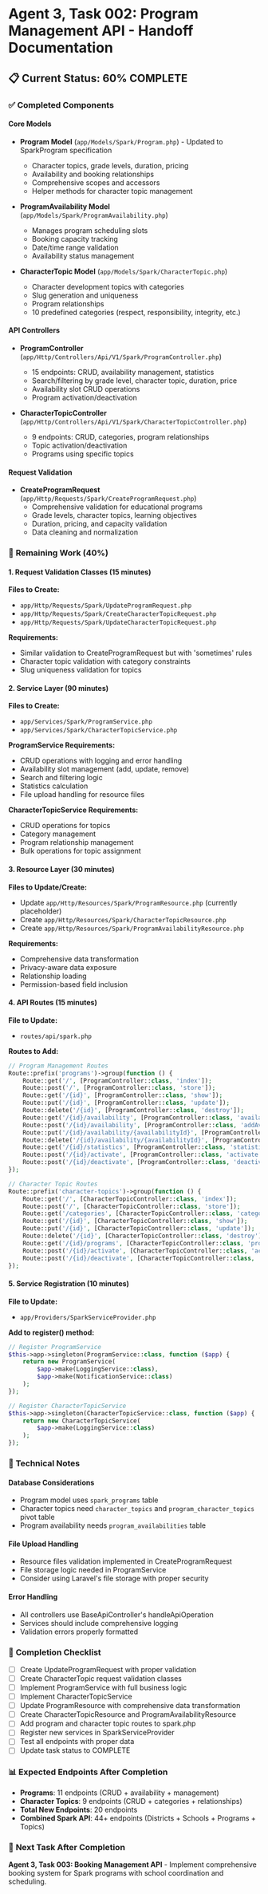# Agent 3, Task 002: Program Management API - Handoff Documentation

## 📋 **Current Status: 60% COMPLETE**

### ✅ **Completed Components**

#### **Core Models**
- **Program Model** (`app/Models/Spark/Program.php`) - Updated to SparkProgram specification
  - Character topics, grade levels, duration, pricing
  - Availability and booking relationships
  - Comprehensive scopes and accessors
  - Helper methods for character topic management

- **ProgramAvailability Model** (`app/Models/Spark/ProgramAvailability.php`)
  - Manages program scheduling slots
  - Booking capacity tracking
  - Date/time range validation
  - Availability status management

- **CharacterTopic Model** (`app/Models/Spark/CharacterTopic.php`)
  - Character development topics with categories
  - Slug generation and uniqueness
  - Program relationships
  - 10 predefined categories (respect, responsibility, integrity, etc.)

#### **API Controllers**
- **ProgramController** (`app/Http/Controllers/Api/V1/Spark/ProgramController.php`)
  - 15 endpoints: CRUD, availability management, statistics
  - Search/filtering by grade level, character topic, duration, price
  - Availability slot CRUD operations
  - Program activation/deactivation

- **CharacterTopicController** (`app/Http/Controllers/Api/V1/Spark/CharacterTopicController.php`)
  - 9 endpoints: CRUD, categories, program relationships
  - Topic activation/deactivation
  - Programs using specific topics

#### **Request Validation**
- **CreateProgramRequest** (`app/Http/Requests/Spark/CreateProgramRequest.php`)
  - Comprehensive validation for educational programs
  - Grade levels, character topics, learning objectives
  - Duration, pricing, and capacity validation
  - Data cleaning and normalization

### 🔄 **Remaining Work (40%)**

#### **1. Request Validation Classes (15 minutes)**
**Files to Create:**
- `app/Http/Requests/Spark/UpdateProgramRequest.php`
- `app/Http/Requests/Spark/CreateCharacterTopicRequest.php`
- `app/Http/Requests/Spark/UpdateCharacterTopicRequest.php`

**Requirements:**
- Similar validation to CreateProgramRequest but with 'sometimes' rules
- Character topic validation with category constraints
- Slug uniqueness validation for topics

#### **2. Service Layer (90 minutes)**
**Files to Create:**
- `app/Services/Spark/ProgramService.php`
- `app/Services/Spark/CharacterTopicService.php`

**ProgramService Requirements:**
- CRUD operations with logging and error handling
- Availability slot management (add, update, remove)
- Search and filtering logic
- Statistics calculation
- File upload handling for resource files

**CharacterTopicService Requirements:**
- CRUD operations for topics
- Category management
- Program relationship management
- Bulk operations for topic assignment

#### **3. Resource Layer (30 minutes)**
**Files to Update/Create:**
- Update `app/Http/Resources/Spark/ProgramResource.php` (currently placeholder)
- Create `app/Http/Resources/Spark/CharacterTopicResource.php`
- Create `app/Http/Resources/Spark/ProgramAvailabilityResource.php`

**Requirements:**
- Comprehensive data transformation
- Privacy-aware data exposure
- Relationship loading
- Permission-based field inclusion

#### **4. API Routes (15 minutes)**
**File to Update:**
- `routes/api/spark.php`

**Routes to Add:**
```php
// Program Management Routes
Route::prefix('programs')->group(function () {
    Route::get('/', [ProgramController::class, 'index']);
    Route::post('/', [ProgramController::class, 'store']);
    Route::get('/{id}', [ProgramController::class, 'show']);
    Route::put('/{id}', [ProgramController::class, 'update']);
    Route::delete('/{id}', [ProgramController::class, 'destroy']);
    Route::get('/{id}/availability', [ProgramController::class, 'availability']);
    Route::post('/{id}/availability', [ProgramController::class, 'addAvailability']);
    Route::put('/{id}/availability/{availabilityId}', [ProgramController::class, 'updateAvailability']);
    Route::delete('/{id}/availability/{availabilityId}', [ProgramController::class, 'removeAvailability']);
    Route::get('/{id}/statistics', [ProgramController::class, 'statistics']);
    Route::post('/{id}/activate', [ProgramController::class, 'activate']);
    Route::post('/{id}/deactivate', [ProgramController::class, 'deactivate']);
});

// Character Topic Routes
Route::prefix('character-topics')->group(function () {
    Route::get('/', [CharacterTopicController::class, 'index']);
    Route::post('/', [CharacterTopicController::class, 'store']);
    Route::get('/categories', [CharacterTopicController::class, 'categories']);
    Route::get('/{id}', [CharacterTopicController::class, 'show']);
    Route::put('/{id}', [CharacterTopicController::class, 'update']);
    Route::delete('/{id}', [CharacterTopicController::class, 'destroy']);
    Route::get('/{id}/programs', [CharacterTopicController::class, 'programs']);
    Route::post('/{id}/activate', [CharacterTopicController::class, 'activate']);
    Route::post('/{id}/deactivate', [CharacterTopicController::class, 'deactivate']);
});
```

#### **5. Service Registration (10 minutes)**
**File to Update:**
- `app/Providers/SparkServiceProvider.php`

**Add to register() method:**
```php
// Register ProgramService
$this->app->singleton(ProgramService::class, function ($app) {
    return new ProgramService(
        $app->make(LoggingService::class),
        $app->make(NotificationService::class)
    );
});

// Register CharacterTopicService
$this->app->singleton(CharacterTopicService::class, function ($app) {
    return new CharacterTopicService(
        $app->make(LoggingService::class)
    );
});
```

### 🔧 **Technical Notes**

#### **Database Considerations**
- Program model uses `spark_programs` table
- Character topics need `character_topics` and `program_character_topics` pivot table
- Program availability needs `program_availabilities` table

#### **File Upload Handling**
- Resource files validation implemented in CreateProgramRequest
- File storage logic needed in ProgramService
- Consider using Laravel's file storage with proper security

#### **Error Handling**
- All controllers use BaseApiController's handleApiOperation
- Services should include comprehensive logging
- Validation errors properly formatted

### 🎯 **Completion Checklist**

- [ ] Create UpdateProgramRequest with proper validation
- [ ] Create CharacterTopic request validation classes
- [ ] Implement ProgramService with full business logic
- [ ] Implement CharacterTopicService
- [ ] Update ProgramResource with comprehensive data transformation
- [ ] Create CharacterTopicResource and ProgramAvailabilityResource
- [ ] Add program and character topic routes to spark.php
- [ ] Register new services in SparkServiceProvider
- [ ] Test all endpoints with proper data
- [ ] Update task status to COMPLETE

### 📊 **Expected Endpoints After Completion**
- **Programs**: 11 endpoints (CRUD + availability + management)
- **Character Topics**: 9 endpoints (CRUD + categories + relationships)
- **Total New Endpoints**: 20 endpoints
- **Combined Spark API**: 44+ endpoints (Districts + Schools + Programs + Topics)

### 🚀 **Next Task After Completion**
**Agent 3, Task 003: Booking Management API** - Implement comprehensive booking system for Spark programs with school coordination and scheduling.
